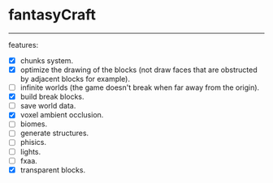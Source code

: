 # fantasyCraft

---

features:
- [x] chunks system.
- [x] optimize the drawing of the blocks (not draw faces that are obstructed by adjacent blocks for example).
- [ ] infinite worlds (the game doesn't break when far away from the origin).
- [x] build break blocks.
- [ ] save world data.
- [x] voxel ambient occlusion.
- [ ] biomes.
- [ ] generate structures.
- [ ] phisics.
- [ ] lights.
- [ ] fxaa.
- [x] transparent blocks.
